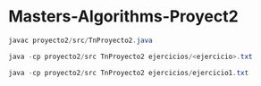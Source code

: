 # Masters-Algorithms-Proyect2

```java
javac proyecto2/src/TnProyecto2.java
```

```java
java -cp proyecto2/src TnProyecto2 ejercicios/<ejercicio>.txt
```

```java
java -cp proyecto2/src TnProyecto2 ejercicios/ejercicio1.txt
```
